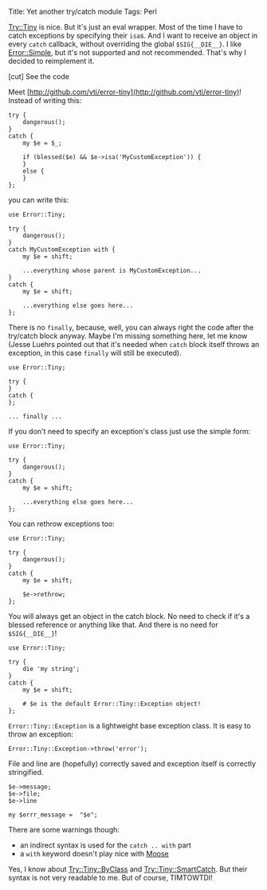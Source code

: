 Title: Yet another try/catch module
Tags: Perl

[Try::Tiny](https://metacpan.org/pod/Try::Tiny) is nice. But it's just an eval wrapper. Most of the time I have to
catch exceptions by specifying their `isa`s. And I want to receive an object in
every `catch` callback, without overriding the global `$SIG{__DIE__}`. I like
[Error::Simple](https://metacpan.org/pod/Error::Simple), but it's not supported and not recommended. That's why I
decided to reimplement it.

[cut] See the code

Meet [http://github.com/vti/error-tiny](http://github.com/vti/error-tiny)! Instead of writing this:

    try {
        dangerous();
    }
    catch {
        my $e = $_;

        if (blessed($e) && $e->isa('MyCustomException')) {
        }
        else {
        }
    };

you can write this:

    use Error::Tiny;

    try {
        dangerous();
    }
    catch MyCustomException with {
        my $e = shift;

        ...everything whose parent is MyCustomException...
    }
    catch {
        my $e = shift;

        ...everything else goes here...
    };

There is no `finally`, because, well, you can always right the code after the
try/catch block anyway. Maybe I'm missing something here, let me know (Jesse
Luehrs pointed out that it's needed when `catch` block itself throws an
exception, in this case `finally` will still be executed).

    use Error::Tiny;

    try {
    }
    catch {
    };

    ... finally ...

If you don't need to specify an exception's class just use the simple form:

    use Error::Tiny;

    try {
        dangerous();
    }
    catch {
        my $e = shift;

        ...everything else goes here...
    };

You can rethrow exceptions too:

    use Error::Tiny;

    try {
        dangerous();
    }
    catch {
        my $e = shift;

        $e->rethrow;
    };

You will always get an object in the catch block. No need to check if it's a
blessed reference or anything like that. And there is no need for
`$SIG{__DIE__}`!

    use Error::Tiny;

    try {
        die 'my string';
    }
    catch {
        my $e = shift;

        # $e is the default Error::Tiny::Exception object!
    };

`Error::Tiny::Exception` is a lightweight base exception class. It is easy to
throw an exception:

    Error::Tiny::Exception->throw('error');

File and line are (hopefully) correctly saved and exception itself is
correctly stringified.

    $e->message;
    $e->file;
    $e->line

    my $errr_message =  "$e";

There are some warnings though:

- an indirect syntax is used for the `catch .. with` part
- a `with` keyword doesn't play nice with [Moose](https://metacpan.org/pod/Moose)

Yes, I know about [Try::Tiny::ByClass](https://metacpan.org/pod/Try::Tiny::ByClass) and [Try::Tiny::SmartCatch](https://metacpan.org/pod/Try::Tiny::SmartCatch). But
their syntax is not very readable to me. But of course, TIMTOWTDI!
